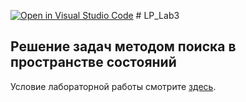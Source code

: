 [![Open in Visual Studio Code](https://classroom.github.com/assets/open-in-vscode-c66648af7eb3fe8bc4f294546bfd86ef473780cde1dea487d3c4ff354943c9ae.svg)](https://classroom.github.com/online_ide?assignment_repo_id=9413205&assignment_repo_type=AssignmentRepo)
﻿# LP_Lab3
## Решение задач методом поиска в пространстве состояний

Условие лабораторной работы смотрите [здесь](http://www.soshnikov.com/courses/prolog/labs/lab3.pdf).


